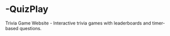# -QuizPlay
Trivia Game Website - Interactive trivia games with leaderboards and timer-based questions.
